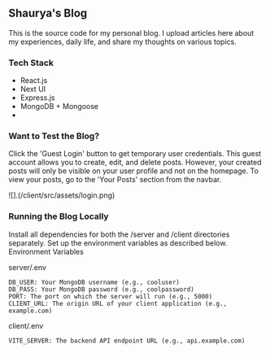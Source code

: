 ## Shaurya's Blog

This is the source code for my personal blog. I upload articles here about my experiences, daily life, and share my thoughts on various topics.

### Tech Stack

- React.js
- Next UI
- Express.js
- MongoDB + Mongoose
- 
### Want to Test the Blog?

Click the 'Guest Login' button to get temporary user credentials. This guest account allows you to create, edit, and delete posts. However, your created posts will only be visible on your user profile and not on the homepage. To view your posts, go to the 'Your Posts' section from the navbar.

![].(/client/src/assets/login.png)

### Running the Blog Locally

Install all dependencies for both the /server and /client directories separately.
Set up the environment variables as described below.
Environment Variables

server/.env
```
DB_USER: Your MongoDB username (e.g., cooluser)
DB_PASS: Your MongoDB password (e.g., coolpassword)
PORT: The port on which the server will run (e.g., 5000)
CLIENT_URL: The origin URL of your client application (e.g., example.com)
```

client/.env
```
VITE_SERVER: The backend API endpoint URL (e.g., api.example.com)
```
